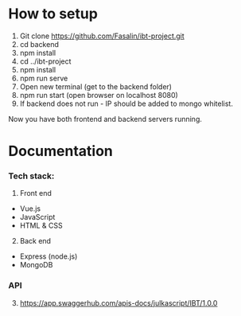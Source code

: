 # How to setup

1. Git clone https://github.com/Fasalin/ibt-project.git
2. cd backend
3. npm install
4. cd ../ibt-project
5. npm install
6. npm run serve
7. Open new terminal (get to the backend folder)
8. npm run start (open browser on localhost 8080)
9. If backend does not run - IP should be added to mongo whitelist.

Now you have both frontend and backend servers running.

# Documentation
### Tech stack:
1. Front end
- Vue.js
- JavaScript
- HTML & CSS
2. Back end
- Express (node.js)
- MongoDB

### API
3. https://app.swaggerhub.com/apis-docs/julkascript/IBT/1.0.0
 
